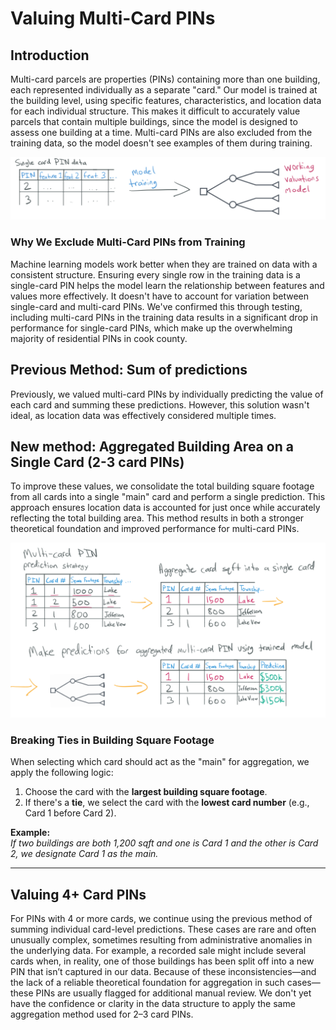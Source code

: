 # Valuing Multi-Card PINs

## Introduction

Multi-card parcels are properties (PINs) containing more than one building, each represented individually
as a separate "card." Our model is trained at the building level, using specific features, characteristics, and
location data for each individual structure. This makes it difficult to accurately value
parcels that contain multiple buildings, since the model is designed to assess one building
at a time. Multi-card PINs are also excluded from the training data, so the model doesn't
see examples of them during training.

![](model_single_card_assumption.PNG)

### Why We Exclude Multi-Card PINs from Training

Machine learning models work better when they are trained on data with
a consistent structure. Ensuring every single row in the training data is a single-card
PIN helps the model learn the relationship between features and values more effectively.
It doesn't have to account for variation between single-card and multi-card PINs. We've
confirmed this through testing, including multi-card PINs in the training data results
in a significant drop in performance for single-card PINs, which make up the overwhelming
majority of residential PINs in cook county.

## Previous Method: Sum of predictions

Previously, we valued multi-card PINs by individually predicting the value of each card and summing these
predictions. However, this solution wasn't ideal, as location data was effectively considered multiple
times.

## New method: Aggregated Building Area on a Single Card (2-3 card PINs)

To improve these values, we consolidate the total building square footage from all cards into a single "main"
card and perform a single prediction. This approach ensures location data is accounted for just once while
accurately reflecting the total building area. This method results in both a stronger theoretical foundation
and improved performance for multi-card PINs.

![](model_multi_card_aggregation.PNG)

### Breaking Ties in Building Square Footage

When selecting which card should act as the "main" for aggregation, we apply the following logic:

1. Choose the card with the **largest building square footage**.
2. If there's a **tie**, we select the card with the **lowest card number** (e.g., Card 1 before Card 2).

**Example:**  
_If two buildings are both 1,200 sqft and one is Card 1 and the other is Card 2, we designate Card 1 as the main._

---

## Valuing 4+ Card PINs

For PINs with 4 or more cards, we continue using the previous method of summing individual card-level
predictions. These cases are rare and often unusually complex, sometimes resulting from administrative
anomalies in the underlying data. For example, a recorded sale might include several cards when, in
reality, one of those buildings has been split off into a new PIN that isn’t captured in our data.
Because of these inconsistencies—and the lack of a reliable theoretical foundation for aggregation
in such cases—these PINs are usually flagged for additional manual review. We don't yet have the
confidence or clarity in the data structure to apply the same aggregation method used for 2–3 card PINs.

